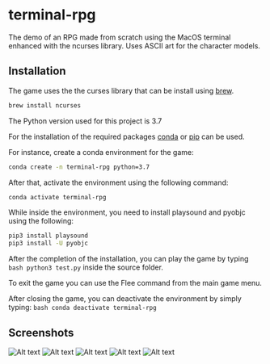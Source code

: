 # terminal-rpg
The demo of an RPG made from scratch using the MacOS terminal enhanced with the ncurses library. Uses ASCII art for the character models.

## Installation

The game uses the the curses library that can be install using [brew](https://brew.sh/index_ro).

```bash
brew install ncurses
```

The Python version used for this project is 3.7

For the installation of the required packages [conda](https://www.anaconda.com/products/individual) or [pip](https://pypi.org/project/pip/) can be used.

For instance, create a conda environment for the game:

```bash
conda create -n terminal-rpg python=3.7
```
After that, activate the environment using the following command:

```bash
conda activate terminal-rpg
```
While inside the environment, you need to install playsound and pyobjc using the following:

```bash
pip3 install playsound
pip3 install -U pyobjc
```
After the completion of the installation, you can play the game by typing ```bash python3 test.py``` inside the source folder.

To exit the game you can use the Flee command from the main game menu.

After closing the game, you can deactivate the environment by simply typing: ```bash conda deactivate terminal-rpg```

## Screenshots
![Alt text](https://user-images.githubusercontent.com/57226483/111079616-5f961700-8503-11eb-8117-85f3a25b15d2.png)
![Alt text](https://user-images.githubusercontent.com/57226483/111079619-602ead80-8503-11eb-8f54-25a35a5c517d.png)
![Alt text](https://user-images.githubusercontent.com/57226483/111079634-7177ba00-8503-11eb-8a26-12575c9fa252.png)
![Alt text](https://user-images.githubusercontent.com/57226483/111079618-602ead80-8503-11eb-9772-d12ffccdca3d.png)
![Alt text](https://user-images.githubusercontent.com/57226483/111079614-5efd8080-8503-11eb-92eb-0e03bb352714.png)

